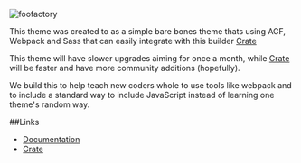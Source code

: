 ![foofactory](https://github.com/stagfoo/Foofactory/blob/master/logo.png?raw=true)


This theme was created to as a simple bare bones theme thats using ACF, Webpack and Sass that can easily integrate with this builder  [Crate](https://github.com/stagfoo/Crate)

This theme will have slower upgrades aiming for once a month, while [Crate](https://github.com/stagfoo/Crate) will be faster and have more community additions (hopefully).

We build this to help teach new coders whole to use tools like webpack and to include a standard way to include JavaScript instead of learning one theme's random way.

##Links
- [Documentation](https://stagfoo.gitbooks.io/foofactory/content/)
- [Crate](https://github.com/stagfoo/Crate)